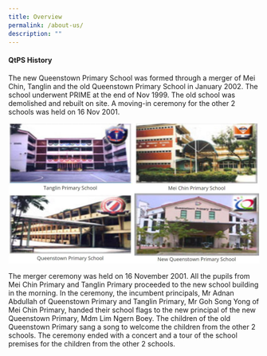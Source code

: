 ```yaml
---
title: Overview
permalink: /about-us/
description: ""
---
```

#### **QtPS History**
The new Queenstown Primary School was formed through a merger of Mei Chin, Tanglin and the old Queenstown Primary School in January 2002. The school underwent PRIME at the end of Nov 1999. The old school was demolished and rebuilt on site. A moving-in ceremony for the other 2 schools was held on 16 Nov 2001.

![](/images/aboutus.jpg)

The merger ceremony was held on 16 November 2001. All the pupils from Mei Chin Primary and Tanglin Primary proceeded to the new school building in the morning. In the ceremony, the incumbent principals, Mr Adnan Abdullah of Queenstown Primary and Tanglin Primary, Mr Goh Song Yong of Mei Chin Primary, handed their school flags to the new principal of the new Queenstown Primary, Mdm Lim Ngern Boey. The children of the old Queenstown Primary sang a song to welcome the children from the other 2 schools. The ceremony ended with a concert and a tour of the school premises for the children from the other 2 schools.